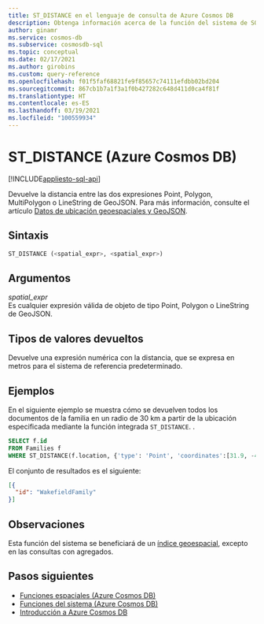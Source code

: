 ```yaml
---
title: ST_DISTANCE en el lenguaje de consulta de Azure Cosmos DB
description: Obtenga información acerca de la función del sistema de SQL ST_DISTANCE en Azure Cosmos DB.
author: ginamr
ms.service: cosmos-db
ms.subservice: cosmosdb-sql
ms.topic: conceptual
ms.date: 02/17/2021
ms.author: girobins
ms.custom: query-reference
ms.openlocfilehash: f01f5faf68821fe9f85657c74111efdbb02bd204
ms.sourcegitcommit: 867cb1b7a1f3a1f0b427282c648d411d0ca4f81f
ms.translationtype: HT
ms.contentlocale: es-ES
ms.lasthandoff: 03/19/2021
ms.locfileid: "100559934"
---
```

# <a name="st_distance-azure-cosmos-db"></a>ST_DISTANCE (Azure Cosmos DB)
[!INCLUDE[appliesto-sql-api](includes/appliesto-sql-api.md)]

 Devuelve la distancia entre las dos expresiones Point, Polygon, MultiPolygon o LineString de GeoJSON. Para más información, consulte el artículo [Datos de ubicación geoespaciales y GeoJSON](sql-query-geospatial-intro.md).
  
## <a name="syntax"></a>Sintaxis
  
```sql
ST_DISTANCE (<spatial_expr>, <spatial_expr>)  
```  
  
## <a name="arguments"></a>Argumentos
  
*spatial_expr*  
   Es cualquier expresión válida de objeto de tipo Point, Polygon o LineString de GeoJSON.  
  
## <a name="return-types"></a>Tipos de valores devueltos
  
  Devuelve una expresión numérica con la distancia, que se expresa en metros para el sistema de referencia predeterminado.  
  
## <a name="examples"></a>Ejemplos
  
  En el siguiente ejemplo se muestra cómo se devuelven todos los documentos de la familia en un radio de 30 km a partir de la ubicación especificada mediante la función integrada `ST_DISTANCE`. .  
  
```sql
SELECT f.id
FROM Families f
WHERE ST_DISTANCE(f.location, {'type': 'Point', 'coordinates':[31.9, -4.8]}) < 30000  
```  
  
 El conjunto de resultados es el siguiente:  
  
```json
[{  
  "id": "WakefieldFamily"  
}]  
```

## <a name="remarks"></a>Observaciones

Esta función del sistema se beneficiará de un [índice geoespacial](index-policy.md#spatial-indexes), excepto en las consultas con agregados.

## <a name="next-steps"></a>Pasos siguientes

- [Funciones espaciales (Azure Cosmos DB)](sql-query-spatial-functions.md)
- [Funciones del sistema (Azure Cosmos DB)](sql-query-system-functions.md)
- [Introducción a Azure Cosmos DB](introduction.md)
